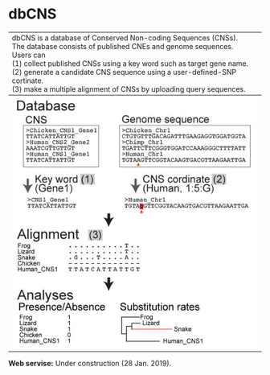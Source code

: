 # dbCNS
<table width="200" border="0">
  <tr>
    <td>dbCNS is a database of Conserved Non-coding Sequences (CNSs).<br>
        The database consists of published CNEs and genome sequences.<br>
        Users can <br>
              (1) collect published CNSs using a key word such as target gene name.<br>
              (2) generate a candidate CNS sequence using a user-defined-SNP cortinate.<br>
              (3) make a multiple alignment of CNSs by uploading query sequences.<br>
  </tr>
  <tbody>
    <tr>
      <!-- <td><img src="images/title1.jpg" width="759" height="312" alt=""/></td>-->
      <td><img src="images/title2.jpg"/></td>
    </tr>
  </tbody>
</table>  

<b>Web servise:</b> Under construction  (28 Jan. 2019).  
